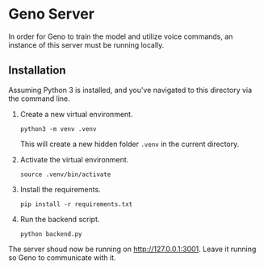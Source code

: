 # Geno Server

In order for Geno to train the model and utilize voice commands, an instance of this server must be running locally.

## Installation

Assuming Python 3 is installed, and you've navigated to this directory via the command line.

1. Create a new virtual environment.

    ```
    python3 -m venv .venv
    ```

    This will create a new hidden folder `.venv` in the current directory.

2. Activate the virtual environment.

    ```
    source .venv/bin/activate
    ```

3. Install the requirements.

    ```
    pip install -r requirements.txt
    ```

4. Run the backend script.

    ```
    python backend.py
    ```

The server shoud now be running on http://127.0.0.1:3001. Leave it running so Geno to communicate with it.